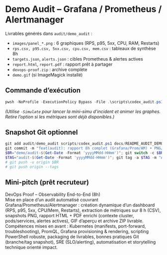 # Demo Audit – Grafana / Prometheus / Alertmanager

Livrables générés dans `audit/demo_audit` :
- `images/panel_*.png` : 6 graphiques (RPS, p95, 5xx, CPU, RAM, Restarts)
- `rps.csv, p95.csv, 5xx.csv, cpu.csv, mem.csv` : tableaux de synthèse 8h
- `targets.json`, `alerts.json` : cibles Prometheus & alertes actives
- `report.html`, `report.pdf` : rapport prêt à partager
- `devops-proof.zip` : archive complète
- `demo.gif` (si ImageMagick installé)

## Commande d’exécution
```powershell
pwsh -NoProfile -ExecutionPolicy Bypass -File .\scripts\codex_audit.ps1 -Simulate
```
_(Utilise `-Simulate` pour lancer la mini-simu d’incident et animer les graphes. Retire l’option si les métriques sont déjà disponibles.)_

## Snapshot Git optionnel
```powershell
git add audit/demo_audit scripts/codex_audit.ps1 docs/README_AUDIT_DEMO.md
git commit -m "feat(audit): rapport 8h complet (Grafana/Prom/AM) + PNG/CSV/PDF/GIF + ZIP"
$BR="demo/audit-$(Get-Date -Format 'yyyyMMdd-HHmm')"; git switch -c $BR
$TAG="audit-$(Get-Date -Format 'yyyyMMdd-HHmm')"; git tag -a $TAG -m "Audit snapshot $(Get-Date -Format 'yyyy-MM-dd HH:mm')"
# git push -u origin $BR
# git push origin --tags
```

## Mini-pitch (prêt recruteur)
DevOps Proof – Observability End-to-End (8h)  
Mise en place d’un audit automatisé couvrant Grafana/Prometheus/Alertmanager : création dynamique d’un dashboard (RPS, p95, 5xx, CPU/Mem, Restarts), extraction de métriques sur 8 h (CSV), snapshots PNG, rapport HTML + PDF enrichi (contexte cluster, pods/services, alertes actives), GIF d’aperçu et archive ZIP livrable.  
Compétences mises en avant : Kubernetes (manifests, port-forward, troubleshooting), PromQL, Grafana provisioning & rendering, scripting PowerShell robuste, packaging de livrables, bonnes pratiques Git (branche/tag snapshot), SRE (SLO/alerting), automatisation et storytelling technique orienté impact.
